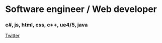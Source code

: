 # Software engineer / Web developer

### c#, js, html, css, c++, ue4/5, java

[Twitter](http://https://twitter.com/tadofrr/)
